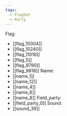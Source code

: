 ```yaml
---
tags:
  - FlagSet
  - Party
---
```

Flag:
- [[flag_10004]]
- [[flag_10240]]
- [[flag_11016]]
- [[flag_5]]
- [[flag_9790]]
- [[flag_9818]]
Name:
- [[name_1]]
- [[name_12]]
- [[name_4]]
- [[name_6]]
- [[name_8]]
Field_party:
- [[field_party_0]]
Sound:
- [[sound_39]]
